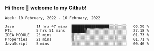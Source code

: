 ### Hi there 👋 welcome to my Github! 

<!--START_SECTION:waka-->
```text
Week: 10 February, 2022 - 16 February, 2022

Java          14 hrs 47 mins  █████████████████░░░░░░░░   68.58 % 
FTL           5 hrs 51 mins   ██████▓░░░░░░░░░░░░░░░░░░   27.18 % 
IDEA_MODULE   22 mins         ▒░░░░░░░░░░░░░░░░░░░░░░░░   01.73 % 
Properties    22 mins         ▒░░░░░░░░░░░░░░░░░░░░░░░░   01.71 % 
JavaScript    5 mins          ░░░░░░░░░░░░░░░░░░░░░░░░░   00.46 % 
```
<!--END_SECTION:waka-->
